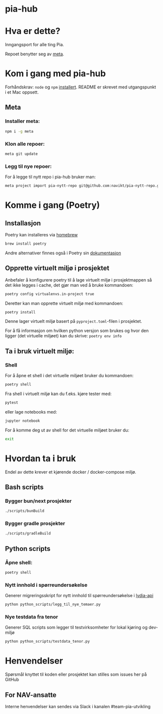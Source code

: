 pia-hub
================

# Hva er dette?

Inngangsport for alle ting Pia.

Repoet benytter seg av [meta](https://github.com/mateodelnorte/meta).

# Kom i gang med pia-hub

Forhåndskrav: `node` og `npm` [installert](https://docs.npmjs.com/downloading-and-installing-node-js-and-npm).
README er skrevet med utgangspunkt i et Mac oppsett.

## Meta

### Installer meta: 
```bash
npm i -g meta
```

### Klon alle repoer:
```bash
meta git update
```


### Legg til nye repoer:

For å legge til nytt repo i pia-hub bruker man:
```bash
meta project import pia-nytt-repo git@github.com:navikt/pia-nytt-repo.git
```

# Komme i gang (Poetry)
## Installasjon

Poetry kan installeres via [homebrew](https://formulae.brew.sh/formula/poetry)
```bash
brew install poetry
```

Andre alternativer finnes også i Poetry sin [dokumentasjon](https://python-poetry.org/docs/#installation)

## Opprette virtuelt miljø i prosjektet
Anbefaler å konfigurere poetry til å lage virtuelt miljø i prosjektmappen så det ikke legges i cache, det gjør man ved å bruke kommandoen:

```bash
poetry config virtualenvs.in-project true
```

Deretter kan man opprette virtuelt miljø med kommandoen:

```bash
poetry install
```
Denne lager virtuelt miljø basert på `pyproject.toml`-filen i prosjektet.

For å få informasjon om hvilken python versjon som brukes og hvor den ligger (det virtuelle miljøet) kan du skrive: `poetry env info`

## Ta i bruk virtuelt miljø:


### Shell
For å åpne et shell i det virtuelle miljøet bruker du kommandoen:

```bash
poetry shell
```

Fra shell i virtuelt miljø kan du f.eks. kjøre tester med:
```bash
pytest
```

eller lage notebooks med:

```bash
jupyter notebook
```

For å komme deg ut av shell for det virtuelle miljøet bruker du:
```bash
exit
```

# Hvordan ta i bruk
Endel av dette krever et kjørende docker / docker-compose miljø.

## Bash scripts
### Bygger bun/next prosjekter
```bash
./scripts/bunBuild
```

### Bygger gradle prosjekter
```bash
./scripts/gradleBuild
```

## Python scripts
### Åpne shell:
```bash
poetry shell
```

### Nytt innhold i spørreundersøkelse
Generer migreringsskript for nytt innhold til spørreundersøkelse i [lydia-api](https://github.com/navikt/lydia-api)

```bash
python python_scripts/legg_til_nye_temaer.py
```

### Nye testdata fra tenor
Generer SQL scripts som legger til testvirksomheter for lokal kjøring og dev-miljø

```bash
python python_scripts/testdata_tenor.py
```

# Henvendelser

Spørsmål knyttet til koden eller prosjektet kan stilles som issues her på GitHub

## For NAV-ansatte

Interne henvendelser kan sendes via Slack i kanalen #team-pia-utvikling
